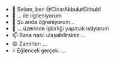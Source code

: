 - 👋 Selam, ben @CinarAkbulutGithub!
- 👀 ... ile ilgileniyorum
- 🌱 Şu anda öğreniyorum...
- 💞️ ... üzerinde işbirliği yapmak istiyorum
- 📫 Bana nasıl ulaşabilirsiniz ...
- 😄 Zamirler: ...
- ⚡ Eğlenceli gerçek: ...

<!---
CinarAkbulutGithub/CinarAkbulutGithub is a ✨ special ✨ repository because its `README.md` (this file) appears on your GitHub profile.
You can click the Preview link to take a look at your changes.
--->
